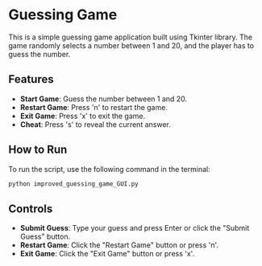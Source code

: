 # Guessing Game

This is a simple guessing game application built using Tkinter library. The game randomly selects a number between 1 and 20, and the player has to guess the number.

## Features

- **Start Game**: Guess the number between 1 and 20.
- **Restart Game**: Press 'n' to restart the game.
- **Exit Game**: Press 'x' to exit the game.
- **Cheat**: Press 's' to reveal the current answer.

## How to Run

To run the script, use the following command in the terminal:

```python
python improved_guessing_game_GUI.py
```

## Controls

- **Submit Guess**: Type your guess and press Enter or click the "Submit Guess" button.
- **Restart Game**: Click the "Restart Game" button or press 'n'.
- **Exit Game**: Click the "Exit Game" button or press 'x'.
